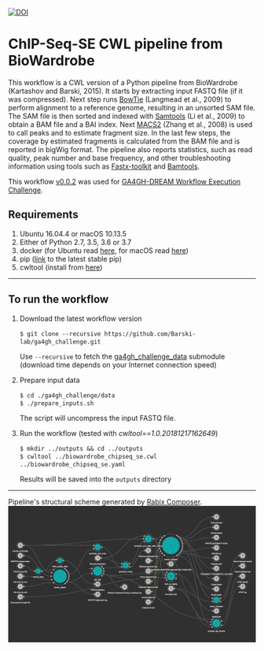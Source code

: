 [![DOI](https://zenodo.org/badge/90777848.svg)](https://zenodo.org/badge/latestdoi/90777848)

# ChIP-Seq-SE CWL pipeline from BioWardrobe 

This workflow is a CWL version of a Python pipeline from BioWardrobe (Kartashov and Barski, 2015).
It starts by extracting input FASTQ file (if it was compressed). Next step runs
[BowTie](http://bowtie-bio.sourceforge.net/index.shtml) (Langmead et al., 2009) to perform alignment to a reference genome,
resulting in an unsorted SAM file. The SAM file is then sorted and indexed with [Samtools](http://samtools.sourceforge.net/)
(Li et al., 2009) to obtain a BAM file and a BAI index. Next [MACS2](http://liulab.dfci.harvard.edu/MACS/) (Zhang et al., 2008)
is used to call peaks and to estimate fragment size. In the last few steps, the coverage
by estimated fragments is calculated from the BAM file and is reported in bigWig format.
The pipeline also reports statistics, such as read quality, peak number and base frequency,
and other troubleshooting information using tools such as
[Fastx-toolkit](http://hannonlab.cshl.edu/fastx_toolkit/) and
[Bamtools](https://github.com/pezmaster31/bamtools).

This workflow [v0.0.2](https://github.com/Barski-lab/ga4gh_challenge/releases/tag/v0.0.2) was used for
[GA4GH-DREAM Workflow Execution Challenge](https://www.synapse.org/#!Synapse:syn8507133/wiki/415976).

## Requirements
1. Ubuntu 16.04.4 or macOS 10.13.5
2. Either of Python 2.7, 3.5, 3.6 or 3.7
3. docker (for Ubuntu read [here](https://docs.docker.com/install/linux/docker-ce/ubuntu/), for macOS read [here](https://docs.docker.com/docker-for-mac/install/))
4. pip ([link](https://pip.pypa.io/en/stable/installing/) to the latest stable pip)
5. cwltool (install from  [here](https://github.com/common-workflow-language/cwltool))


___
## To run the workflow

1. Download the latest workflow version
   ```
   $ git clone --recursive https://github.com/Barski-lab/ga4gh_challenge.git
   ```
   Use `--recursive` to fetch the [ga4gh_challenge_data](https://github.com/michael-kotliar/ga4gh_challenge_data) submodule (download time depends on your Internet connection speed)

2. Prepare input data
   ```
   $ cd ./ga4gh_challenge/data 
   $ ./prepare_inputs.sh
   ```
   The script will uncompress the input FASTQ file.

3. Run the workflow (tested with *cwltool==1.0.20181217162649*)
   ```
   $ mkdir ../outputs && cd ../outputs
   $ cwltool ../biowardrobe_chipseq_se.cwl ../biowardrobe_chipseq_se.yaml
   ```
   Results will be saved into the `outputs` directory
___

Pipeline's structural scheme generated by [Rabix Composer](http://rabix.io/).
![Workflow scheme](docs/workflow_sheme.png)


